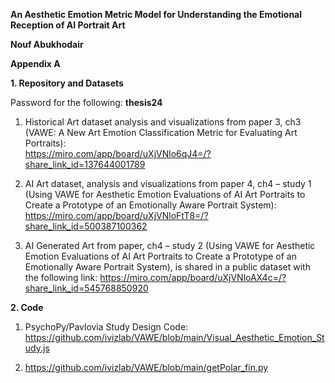 <b>An Aesthetic Emotion Metric Model for Understanding the Emotional Reception of AI Portrait Art</b>

<b>Nouf Abukhodair</b>

<b>Appendix A</b>

<b>1. Repository and Datasets</b>

Password for the following: <b>thesis24</b>
1.  Historical Art dataset analysis and visualizations from paper 3, ch3 (VAWE:  A New Art Emotion Classification Metric for Evaluating Art Portraits):         	
https://miro.com/app/board/uXjVNlo6qJ4=/?share_link_id=137644001789
 
2.  AI Art dataset, analysis and visualizations from paper 4, ch4 – study 1 (Using VAWE for Aesthetic Emotion Evaluations of AI Art Portraits to Create a Prototype of an Emotionally Aware Portrait System):
        	https://miro.com/app/board/uXjVNloFtT8=/?share_link_id=500387100362

3.  AI Generated Art from paper, ch4 – study 2 (Using VAWE for Aesthetic Emotion Evaluations of AI Art Portraits to Create a Prototype of an Emotionally Aware Portrait System), is shared in a public dataset with the following link:
       	https://miro.com/app/board/uXjVNloAX4c=/?share_link_id=545768850920


<b>2. Code</b>

1. PsychoPy/Pavlovia Study Design Code: https://github.com/ivizlab/VAWE/blob/main/Visual_Aesthetic_Emotion_Study.js

2. https://github.com/ivizlab/VAWE/blob/main/getPolar_fin.py

   

